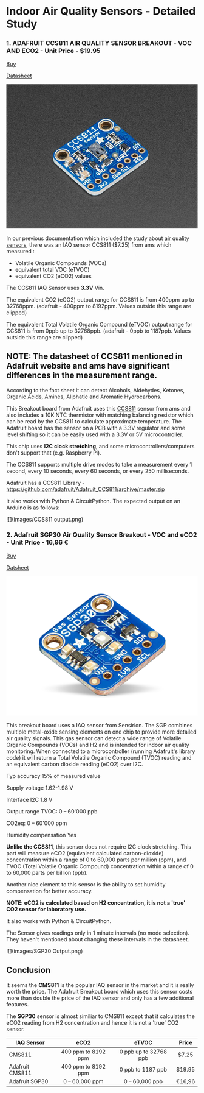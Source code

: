 # Indoor Air Quality Sensors - Detailed Study

### 1. ADAFRUIT CCS811 AIR QUALITY SENSOR BREAKOUT - VOC AND ECO2 - Unit Price - $19.95
[Buy](https://www.adafruit.com/product/3709)

[Datasheet](https://goo.gl/83UZUW)

![](images/CCS811.jpg)

In our previous documentation which included the study about [air quality sensors](https://gitlab.motius.de/Sonnenglas/Sonnenglas_Sirius/wikis/Hardware/Air%20Quality%20Sensor), there was an IAQ sensor CCS811 ($7.25) from ams which measured :
- Volatile Organic Compounds (VOCs)
- equivalent total VOC (eTVOC)
- equivalent CO2 (eCO2) values

The CCS811 IAQ Sensor uses **3.3V** Vin.

The equivalent CO2 (eCO2) output range for CCS811 is from
400ppm up to 32768ppm. (adafruit - 400ppm to 8192ppm. Values outside this range are clipped)

The equivalent Total Volatile Organic Compound (eTVOC)
output range for CCS811 is from 0ppb up to 32768ppb. (adafruit - 0ppb to 1187ppb. Values outside this range are clipped)

## NOTE: The datasheet of CCS811 mentioned in Adafruit website and ams have significant differences in the measurement range.

According to the fact sheet it can detect Alcohols, Aldehydes, Ketones, Organic Acids, Amines, Aliphatic and Aromatic Hydrocarbons.

This Breakout board from Adafruit uses this [CCS811](https://goo.gl/83UZUW) sensor from ams and also includes a 10K NTC thermistor with matching balancing resistor which can be read by the CCS811 to calculate approximate temperature.
The Adafruit board has the sensor on a PCB with a 3.3V regulator and some level shifting so it can be easily used with a 3.3V or 5V microcontroller.

This chip uses **I2C clock stretching**, and some microcontrollers/computers don't support that (e.g. Raspberry Pi).

The CCS811 supports multiple drive modes to take a measurement every 1 second, every 10 seconds, every 60 seconds, or every 250 milliseconds.

Adafruit has a CCS811 Library - https://github.com/adafruit/Adafruit_CCS811/archive/master.zip

It also works with Python & CircuitPython.
The expected output on an Arduino is as follows:

![](images/CCS811 output.png)

### 2. Adafruit SGP30 Air Quality Sensor Breakout - VOC and eCO2 - Unit Price - 16,96 €
[Buy](https://eu.mouser.com/ProductDetail/Adafruit/3709?qs=rrS6PyfT74crPlmcf95bYg%3d%3d)

[Datsheet](https://eu.mouser.com/datasheet/2/737/adafruit-sgp30-gas-tvoc-eco2-mox-sensor-1396564.pdf)

![](images/SGP30.png)

This breakout board uses a IAQ sensor from Sensirion. The SGP combines multiple metal-oxide sensing elements on one chip to provide more detailed air quality signals. This gas sensor can detect a wide range of Volatile Organic Compounds (VOCs) and H2 and is intended for indoor air quality monitoring. When connected to a microcontroller (running Adafruit's library code) it will return a Total Volatile Organic Compound (TVOC) reading and an equivalent carbon dioxide reading (eCO2) over I2C.

Typ accuracy	15% of measured value

Supply voltage	1.62-1.98 V

Interface	I2C 1.8 V

Output range	TVOC: 0 – 60'000 ppb

CO2eq: 0 – 60'000 ppm

Humidity compensation	Yes

**Unlike the CCS811**, this sensor does not require I2C clock stretching. This part will measure eCO2 (equivalent calculated carbon-dioxide) concentration within a range of 0 to 60,000 parts per million (ppm), and TVOC (Total Volatile Organic Compound) concentration within a range of 0 to 60,000 parts per billion (ppb).

Another nice element to this sensor is the ability to set humidity compensation for better accuracy.

**NOTE: eCO2 is calculated based on H2 concentration, it is not a 'true' CO2 sensor for laboratory use.**

It also works with Python & CircuitPython.

The Sensor gives readings only in 1 minute intervals (no mode selection). They haven't mentioned about changing these intervals in the datasheet.

![](images/SGP30 Output.png)


## Conclusion

It seems the  **CMS811** is the popular IAQ sensor in the market and it is really worth the price. The Adafruit Breakout board which uses this sensor costs more than double the price of the IAQ sensor and only has a few additional features.

The **SGP30** sensor is almost similiar to CMS811 except that it calculates the eCO2 reading from H2 concentration and hence it is not a 'true' CO2 sensor.

| IAQ Sensor        | eCO2           | eTVOC  | Price |
| ------------- |:-------------:| :-----:|:-----:|
| CMS811     | 400 ppm to 8192 ppm | 0 ppb up to 32768 ppb | $7.25
| Adafruit CMS811     | 400 ppm to 8192 ppm      |   0 ppb to 1187 ppb | $19.95
| Adafruit SGP30 | 0 – 60,000 ppm     |    0 – 60,000 ppb |  €16,96

